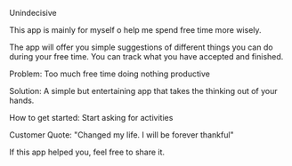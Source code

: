 Unindecisive

This app is mainly for myself o help me spend free time more wisely.

The app will offer you simple suggestions of different things you can do during your free time. You can track what you have accepted and finished.

Problem: Too much free time doing nothing productive

Solution: A simple but entertaining app that takes the thinking out of your hands.

How to get started: Start asking for activities

Customer Quote: "Changed my life. I will be forever thankful"

If this app helped you, feel free to share it. 
